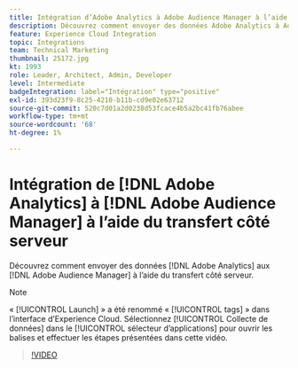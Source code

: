 ```yaml
---
title: Intégration d’Adobe Analytics à Adobe Audience Manager à l’aide du transfert côté serveur
description: Découvrez comment envoyer des données Adobe Analytics à Adobe Audience Manager à l’aide du transfert côté serveur.
feature: Experience Cloud Integration
topic: Integrations
team: Technical Marketing
thumbnail: 25172.jpg
kt: 1993
role: Leader, Architect, Admin, Developer
level: Intermediate
badgeIntegration: label="Intégration" type="positive"
exl-id: 393d23f9-8c25-4210-b11b-cd9e02e63712
source-git-commit: 520c7d01a2d0238d53fcace4b5a2bc41fb76abee
workflow-type: tm+mt
source-wordcount: '68'
ht-degree: 1%

---
```


# Intégration de [!DNL Adobe Analytics] à [!DNL Adobe Audience Manager] à l’aide du transfert côté serveur

Découvrez comment envoyer des données [!DNL Adobe Analytics] aux [!DNL Adobe Audience Manager] à l’aide du transfert côté serveur.

>[!NOTE]
>
>« [!UICONTROL Launch] » a été renommé « [!UICONTROL tags] » dans l’interface d’Experience Cloud. Sélectionnez [!UICONTROL Collecte de données] dans le [!UICONTROL sélecteur d’applications] pour ouvrir les balises et effectuer les étapes présentées dans cette vidéo.

>[!VIDEO](https://video.tv.adobe.com/v/25172?quality=12&learn=on)
